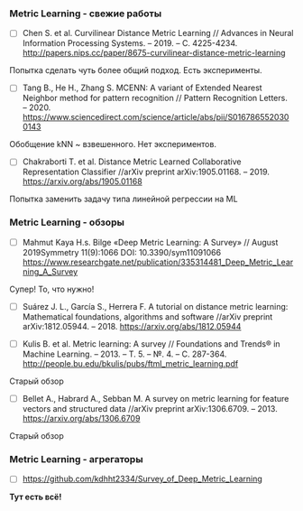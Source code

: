 ### Metric Learning - свежие работы
- [ ] Chen S. et al. Curvilinear Distance Metric Learning // Advances in Neural Information Processing Systems. – 2019. – С. 4225-4234. http://papers.nips.cc/paper/8675-curvilinear-distance-metric-learning

Попытка сделать чуть более общий подход. Есть эксперименты.
- [ ] Tang B., He H., Zhang S. MCENN: A variant of Extended Nearest Neighbor method for pattern recognition // Pattern Recognition Letters. – 2020. https://www.sciencedirect.com/science/article/abs/pii/S0167865520300143
 
Обобщение kNN ~ взвешенного. Нет экспериментов.

- [ ] Chakraborti T. et al. Distance Metric Learned Collaborative Representation Classifier //arXiv preprint arXiv:1905.01168. – 2019. https://arxiv.org/abs/1905.01168
 
Попытка заменить задачу типа линейной регрессии на ML


### Metric Learning - обзоры

- [ ] Mahmut Kaya H.s. Bilge «Deep Metric Learning: A Survey» // August 2019Symmetry 11(9):1066 DOI: 10.3390/sym11091066 https://www.researchgate.net/publication/335314481_Deep_Metric_Learning_A_Survey

Супер! То, что нужно!

- [ ] Suárez J. L., García S., Herrera F. A tutorial on distance metric learning: Mathematical foundations, algorithms and software //arXiv preprint arXiv:1812.05944. – 2018. https://arxiv.org/abs/1812.05944

- [ ] Kulis B. et al. Metric learning: A survey // Foundations and Trends® in Machine Learning. – 2013. – Т. 5. – №. 4. – С. 287-364. http://people.bu.edu/bkulis/pubs/ftml_metric_learning.pdf

Старый обзор

- [ ] Bellet A., Habrard A., Sebban M. A survey on metric learning for feature vectors and structured data //arXiv preprint arXiv:1306.6709. – 2013. https://arxiv.org/abs/1306.6709

Старый обзор

### Metric Learning - агрегаторы

- [ ] https://github.com/kdhht2334/Survey_of_Deep_Metric_Learning

**Тут есть всё!**










